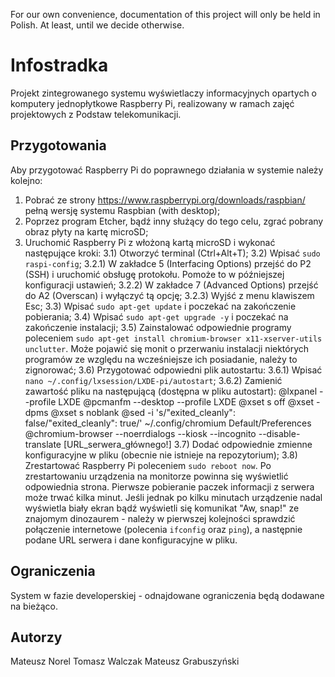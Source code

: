 For our own convenience, documentation of this project will only be held in Polish. At least, until we decide otherwise.

# Infostradka
Projekt zintegrowanego systemu wyświetlaczy informacyjnych opartych o komputery jednopłytkowe Raspberry Pi, realizowany w ramach zajęć projektowych z Podstaw telekomunikacji.

## Przygotowania
Aby przygotować Raspberry Pi do poprawnego działania w systemie należy kolejno:
1) Pobrać ze strony https://www.raspberrypi.org/downloads/raspbian/ pełną wersję systemu Raspbian (with desktop);
2) Poprzez program Etcher, bądź inny służący do tego celu, zgrać pobrany obraz płyty na kartę microSD;
3) Uruchomić Raspberry Pi z włożoną kartą microSD i wykonać następujące kroki:
3.1) Otworzyć terminal (Ctrl+Alt+T);
3.2) Wpisać `sudo raspi-config`;
3.2.1) W zakładce 5 (Interfacing Options) przejść do P2 (SSH) i uruchomić obsługę protokołu. Pomoże to w późniejszej konfiguracji ustawień;
3.2.2) W zakładce 7 (Advanced Options) przejść do A2 (Overscan) i wyłączyć tą opcję;
3.2.3) Wyjść z menu klawiszem Esc;
3.3) Wpisać `sudo apt-get update` i poczekać na zakończenie pobierania;
3.4) Wpisać `sudo apt-get upgrade -y` i poczekać na zakończenie instalacji;
3.5) Zainstalować odpowiednie programy poleceniem `sudo apt-get install chromium-browser x11-xserver-utils unclutter`. Może pojawić się monit o przerwaniu instalacji niektórych programów ze względu na wcześniejsze ich posiadanie, należy to zignorować;
3.6) Przygotować odpowiedni plik autostartu:
3.6.1) Wpisać `nano ~/.config/lxsession/LXDE-pi/autostart`;
3.6.2) Zamienić zawartość pliku na następującą (dostępna w pliku autostart):
     @lxpanel --profile LXDE
     @pcmanfm --desktop --profile LXDE
     @xset s off
     @xset -dpms
     @xset s noblank
     @sed -i 's/"exited_cleanly": false/"exited_cleanly": true/' ~/.config/chromium Default/Preferences
     @chromium-browser --noerrdialogs --kiosk --incognito --disable-translate [URL_serwera_głównego!]
3.7) Dodać odpowiednie zmienne konfiguracyjne w pliku (obecnie nie istnieje na repozytorium);
3.8) Zrestartować Raspberry Pi poleceniem `sudo reboot now`.
Po zrestartowaniu urządzenia na monitorze powinna się wyświetlić odpowiednia strona. Pierwsze pobieranie paczek informacji z serwera może trwać kilka minut. Jeśli jednak po kilku minutach urządzenie nadal wyświetla biały ekran bądź wyświetli się komunikat "Aw, snap!" ze znajomym dinozaurem - należy w pierwszej kolejności sprawdzić połączenie internetowe (polecenia `ifconfig` oraz `ping`), a następnie podane URL serwera i dane konfiguracyjne w pliku.

## Ograniczenia
System w fazie developerskiej - odnajdowane ograniczenia będą dodawane na bieżąco.

## Autorzy
Mateusz Norel
Tomasz Walczak
Mateusz Grabuszyński
